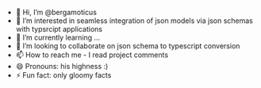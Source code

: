 - 👋 Hi, I’m @bergamoticus
- 👀 I’m interested in seamless integration of  json models via json schemas with typsrcipt applications
- 🌱 I’m currently learning ...
- 💞️ I’m looking to collaborate on json schema to typescript conversion
- 📫 How to reach me - I read project comments
- 😄 Pronouns: his highness :)
- ⚡ Fun fact: only gloomy facts
<!---
bergamoticus/bergamoticus is a ✨ special ✨ repository because its `README.md` (this file) appears on your GitHub profile.
You can click the Preview link to take a look at your changes.
--->
